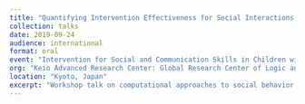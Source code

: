```yaml
---
title: "Quantifying Intervention Effectiveness for Social Interactions in Children with ASD"
collection: talks
date: 2019-09-24
audience: international
format: oral
event: "Intervention for Social and Communication Skills in Children with Autism Spectrum Disorder"
org: "Keio Advanced Research Center: Global Research Center of Logic and Sensibility"
location: "Kyoto, Japan"
excerpt: "Workshop talk on computational approaches to social behavior in ASD."
---
```

